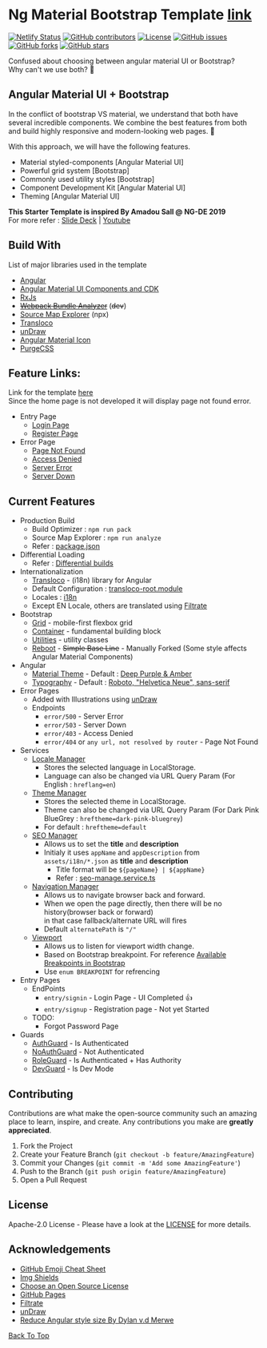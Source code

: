 # Ng Material Bootstrap Template [link](https://ngtemplate-balaji.netlify.app/entry/signin)

[![Netlify Status](https://api.netlify.com/api/v1/badges/7152142d-f7ae-4f48-afa5-334086a777a0/deploy-status)](https://app.netlify.com/sites/ngtemplate-balaji/deploys)
[![GitHub contributors](https://img.shields.io/github/contributors/BalajiDany/ng-material-bootstrap-template.svg)](https://github.com/BalajiDany/ng-material-bootstrap-template/graphs/contributors)
[![License](https://img.shields.io/badge/License-Apache%202.0-blue.svg)](https://github.com/BalajiDany/ng-material-bootstrap-template/blob/main/LICENSE)
[![GitHub issues](https://img.shields.io/github/issues/BalajiDany/ng-material-bootstrap-template.svg)](https://github.com/BalajiDany/ng-material-bootstrap-template/issues)
[![GitHub forks](https://img.shields.io/github/forks/BalajiDany/ng-material-bootstrap-template.svg)](https://github.com/BalajiDany/ng-material-bootstrap-template/network)
[![GitHub stars](https://img.shields.io/github/stars/BalajiDany/ng-material-bootstrap-template.svg)](https://github.com/BalajiDany/ng-material-bootstrap-template/stargazers)

Confused about choosing between angular material UI or Bootstrap? <br>
Why can't we use both? :thinking:


## Angular Material UI + Bootstrap

In the conflict of bootstrap VS material, we understand that both have several incredible components. We combine the best features from both and build highly responsive and modern-looking web pages. :tada:

 With this approach, we will have the following features.

* Material styled-components [Angular Material UI]
* Powerful grid system [Bootstrap]
* Commonly used utility styles [Bootstrap]
* Component Development Kit [Angular Material UI]
* Theming [Angular Material UI]

**This Starter Template is inspired By Amadou Sall @ NG-DE 2019**<br>
For more refer : 
[Slide Deck](https://speakerdeck.com/ahasall/angular-material-or-bootstrap-stop-asking-the-question-at-ng-de-2019) | [Youtube](https://www.youtube.com/watch?v=6MgOHuxz2Ow)


## Build With

List of major libraries used in the template

- [Angular](https://angular.io)
- [Angular Material UI Components and CDK](https://material.angular.io)
- [RxJs](https://rxjs-dev.firebaseapp.com)
- ~~[Webpack Bundle Analyzer](https://www.npmjs.com/package/webpack-bundle-analyzer)~~ (~~dev~~)
- [Source Map Explorer](https://github.com/danvk/source-map-explorer) (npx)
- [Transloco](https://ngneat.github.io/transloco/)
- [unDraw](https://undraw.co)
- [Angular Material Icon](https://fonts.google.com/icons)
- [PurgeCSS](https://purgecss.com/)


## Feature Links:
Link for the template [here](https://ngtemplate-balaji.netlify.app) <br>
Since the home page is not developed it will display page not found error.

* Entry Page 
  - [Login Page](https://ngtemplate-balaji.netlify.app/entry/signin)
  - [Register Page](https://ngtemplate-balaji.netlify.app/entry/signup)
* Error Page 
  - [Page Not Found](https://ngtemplate-balaji.netlify.app/error/404)
  - [Access Denied](https://ngtemplate-balaji.netlify.app/error/403)
  - [Server Error](https://ngtemplate-balaji.netlify.app/error/500)
  - [Server Down](https://ngtemplate-balaji.netlify.app/error/503)


## Current Features

- Production Build
  - Build Optimizer : `npm run pack`
  - Source Map Explorer : `npm run analyze`
  - Refer : [package.json](package.json)
- Differential Loading
  - Refer : [Differential builds](https://angular.io/guide/deployment#differential-loading)
- Internationalization
  - [Transloco](https://ngneat.github.io/transloco/) - (i18n) library for Angular
  - Default Configuration : [transloco-root.module](src/app/@core/transloco/transloco-root.module.ts)
  - Locales : [i18n](src/assets/i18n)
  - Except EN Locale, others are translated using [Filtrate](https://file-translate.com/en/app/json-translate)
- Bootstrap
  - [Grid](https://getbootstrap.com/docs/5.0/layout/grid/) - mobile-first flexbox grid
  - [Container](https://getbootstrap.com/docs/5.0/layout/containers/) - fundamental building block
  - [Utilities](https://getbootstrap.com/docs/5.0/utilities) - utility classes
  - [Reboot](https://getbootstrap.com/docs/5.0/content/reboot/) - ~~Simple Base Line~~  - Manually Forked (Some style affects Angular Material Components)
- Angular
  - [Material Theme](https://material.angular.io/guide/theming) - Default : [Deep Purple & Amber](src/styles/theming.scss)
  - [Typography](https://material.angular.io/guide/typography) - Default : [Roboto, "Helvetica Neue", sans-serif](src/styles/typography.scss)
- Error Pages
  - Added with Illustrations using [unDraw](https://undraw.co)
  - Endpoints
    - `error/500` - Server Error
    - `error/503` - Server Down
    - `error/403` - Access Denied
    - `error/404` or `any url, not resolved by router` - Page Not Found
- Services
  - [Locale Manager](./src/app/@core/services/locale-manager.service.ts)
    - Stores the selected language in LocalStorage.
    - Language can also be changed via URL Query Param  (For English : `hreflang=en`)
  - [Theme Manager](./src/app/@core/services/theme-manager.service.ts)
    - Stores the selected theme in LocalStorage.
    - Theme can also be changed via URL Query Param (For Dark Pink BlueGrey : `hreftheme=dark-pink-bluegrey`)
    - For default : `hreftheme=default`
  - [SEO Manager](./src/app/@core/services/seo-manager.service.ts)
    - Allows us to set the **title** and **description**
    - Initialy it uses `appName` and `appDescription` from `assets/i18n/*.json` as **title** and **description**
        - Title format will be `${pageName} | ${appName}` 
        - Refer : [seo-manage.service.ts](./src/app/@core/services/seo-manager.service.ts)
  - [Navigation Manager](./src/app/@core/services/navigation-manager.service.ts)
    - Allows us to navigate browser back and forward.
    - When we open the page directly, then there will be no history(browser back or forward)
    <br> in that case fallback/alternate URL will fires 
    - Default `alternatePath` is `"/"`
  - [Viewport](./src/app/@core/services/viewport.service.ts)
    - Allows us to listen for viewport width change.
    - Based on Bootstrap breakpoint. For reference [Available Breakpoints in Bootstrap](https://getbootstrap.com/docs/5.0/layout/breakpoints/#available-breakpoints)
    - Use `enum BREAKPOINT` for refrencing
- Entry Pages
  - EndPoints
    - `entry/signin` - Login Page - UI Completed :+1:
    - `entry/signup` - Registration page - Not yet Started
  - TODO:
    - Forgot Password Page
- Guards
  - [AuthGuard](./src/app/@core/guards/auth.guard.ts) - Is Authenticated
  - [NoAuthGuard](./src/app/@core/guards/no-auth.guard.ts) - Not Authenticated
  - [RoleGuard](./src/app/@core/guards/role.guard.ts) - Is Authenticated + Has Authority
  - [DevGuard](./src/app/@core/guards/dev.guard.ts) - Is Dev Mode

## Contributing

Contributions are what make the open-source community such an amazing place to learn, inspire, and create. Any contributions you make are **greatly appreciated**.

1. Fork the Project
2. Create your Feature Branch (`git checkout -b feature/AmazingFeature`)
3. Commit your Changes (`git commit -m 'Add some AmazingFeature'`)
4. Push to the Branch (`git push origin feature/AmazingFeature`)
5. Open a Pull Request


## License

Apache-2.0 License - Please have a look at the [LICENSE](LICENSE) for more details.

## Acknowledgements

* [GitHub Emoji Cheat Sheet](https://www.webpagefx.com/tools/emoji-cheat-sheet)
* [Img Shields](https://shields.io)
* [Choose an Open Source License](https://choosealicense.com)
* [GitHub Pages](https://pages.github.com)
* [Filtrate](https://file-translate.com/en/app/json-translate)
* [unDraw](https://undraw.co)
* [Reduce Angular style size By Dylan v.d Merwe](https://dev.to/dylanvdmerwe/reduce-angular-style-size-using-purgecss-to-remove-unused-styles-3b2k)

[Back To Top](#ng-material-bootstrap-template)
